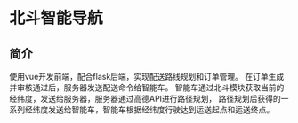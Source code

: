 # 北斗智能导航

## 简介
使用vue开发前端，配合flask后端，实现配送路线规划和订单管理。
在订单生成并审核通过后，服务器发送配送命令给智能车。
智能车通过北斗模块获取当前的经纬度，发送给服务器，服务器通过高德API进行路径规划，
路径规划后获得的一系列经纬度发送给智能车，智能车根据经纬度行驶达到运送起点和运送终点。
